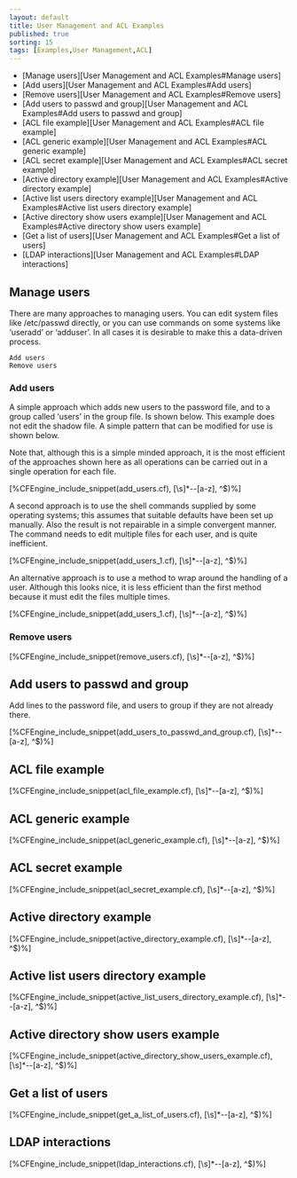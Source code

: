 ```yaml
---
layout: default
title: User Management and ACL Examples 
published: true
sorting: 15
tags: [Examples,User Management,ACL]
---
```


* [Manage users][User Management and ACL Examples#Manage users]
* [Add users][User Management and ACL Examples#Add users]
* [Remove users][User Management and ACL Examples#Remove users]
* [Add users to passwd and group][User Management and ACL Examples#Add users to passwd and group]
* [ACL file example][User Management and ACL Examples#ACL file example]
* [ACL generic example][User Management and ACL Examples#ACL generic example]
* [ACL secret example][User Management and ACL Examples#ACL secret example]
* [Active directory example][User Management and ACL Examples#Active directory example]
* [Active list users directory example][User Management and ACL Examples#Active list users directory example]
* [Active directory show users example][User Management and ACL Examples#Active directory show users example]
* [Get a list of users][User Management and ACL Examples#Get a list of users]
* [LDAP interactions][User Management and ACL Examples#LDAP interactions]

## Manage users

There are many approaches to managing users. You can edit system files like /etc/passwd directly, or you can use commands on some systems like ‘useradd’ or ‘adduser’. In all cases it is desirable to make this a data-driven process.

    Add users
    Remove users

### Add users

A simple approach which adds new users to the password file, and to a group called ‘users’ in the group file. Is shown below. This example does not edit the shadow file. A simple pattern that can be modified for use is shown below.

Note that, although this is a simple minded approach, it is the most efficient of the approaches shown here as all operations can be carried out in a single operation for each file.


[%CFEngine_include_snippet(add_users.cf), [\s]*--[a-z], ^$)%]

A second approach is to use the shell commands supplied by some operating systems; this assumes that suitable defaults have been set up manually. Also the result is not repairable in a simple convergent manner. The command needs to edit multiple files for each user, and is quite inefficient.


[%CFEngine_include_snippet(add_users_1.cf), [\s]*--[a-z], ^$)%]

An alternative approach is to use a method to wrap around the handling of a user. Although this looks nice, it is less efficient than the first method because it must edit the files multiple times.


[%CFEngine_include_snippet(add_users_1.cf), [\s]*--[a-z], ^$)%]

### Remove users


[%CFEngine_include_snippet(remove_users.cf), [\s]*--[a-z], ^$)%]

## Add users to passwd and group ##

Add lines to the password file, and users to group if they are not already there.


[%CFEngine_include_snippet(add_users_to_passwd_and_group.cf), [\s]*--[a-z], ^$)%]

## ACL file example


[%CFEngine_include_snippet(acl_file_example.cf), [\s]*--[a-z], ^$)%]

## ACL generic example


[%CFEngine_include_snippet(acl_generic_example.cf), [\s]*--[a-z], ^$)%]

## ACL secret example


[%CFEngine_include_snippet(acl_secret_example.cf), [\s]*--[a-z], ^$)%]

## Active directory example


[%CFEngine_include_snippet(active_directory_example.cf), [\s]*--[a-z], ^$)%]

## Active list users directory example


[%CFEngine_include_snippet(active_list_users_directory_example.cf), [\s]*--[a-z], ^$)%]

## Active directory show users example


[%CFEngine_include_snippet(active_directory_show_users_example.cf), [\s]*--[a-z], ^$)%]

## Get a list of users


[%CFEngine_include_snippet(get_a_list_of_users.cf), [\s]*--[a-z], ^$)%]

## LDAP interactions

[%CFEngine_include_snippet(ldap_interactions.cf), [\s]*--[a-z], ^$)%]
